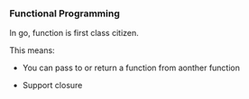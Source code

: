 ### Functional Programming

In go, function is first class citizen.

This means:

* You can pass to or return a function from aonther function

* Support closure
